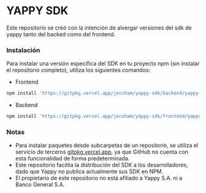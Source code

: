 # YAPPY SDK

Este repositorio se creó con la intención de alvergar versiones del sdk de yappy tanto del backed como del frontend.

### Instalación
Para instalar una versión específica del SDK en tu proyecto npm  (sin instalar el repositorio completo), utiliza los siguientes comandos:

- Frontend
```sh
npm install 'https://gitpkg.vercel.app/jecsham/yappy-sdk/backend/yappy-node-back-sdk-1.1.222/package?main'
```
- Backend
```sh
npm install 'https://gitpkg.vercel.app/jecsham/yappy-sdk/frontend/yappy-js-front-sdk-1.1.200/package?main'
```
### Notas
- Para instalar paquetes desde subcarpetas de un repositorio, se utiliza el servicio de terceros [gitpkg.vercel.app](https://gitpkg.vercel.app), ya que GitHub no cuenta con esta funcionalidad de forma predeterminada.
- Este repositorio facilita la distribución del SDK a los desarrolladores, dado que Yappy no publica actualmente sus SDK en NPM.
- El propietario de este repositorio no está afiliado a Yappy S.A. ni a Banco General S.A.
